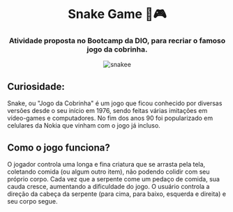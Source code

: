 <h1 align="center">Snake Game 🐍🎮</h1>


<h3 align="center">Atividade proposta no Bootcamp da DIO, para recriar o famoso jogo da cobrinha.</h3>
 
 <div align="center">
 
  ![snakee](https://user-images.githubusercontent.com/72527935/144415400-9b76727c-177e-4265-9190-f6faa4bfa6f5.PNG)
 
</div>
 
 ##
 
 ## Curiosidade: 
 
 Snake, ou "Jogo da Cobrinha" é um jogo que ficou conhecido por diversas versões desde o seu início em 1976, sendo feitas várias imitações em vídeo-games e computadores. No fim dos anos 90 foi popularizado em celulares da Nokia que vinham com o jogo já incluso.

## Como o jogo funciona?

O jogador controla uma longa e fina criatura que se arrasta pela tela, coletando comida (ou algum outro item), não podendo colidir com seu próprio corpo. Cada vez que a serpente come um pedaço de comida, sua cauda cresce, aumentando a dificuldade do jogo. O usuário controla a direção da cabeça da serpente (para cima, para baixo, esquerda e direita) e seu corpo segue.
